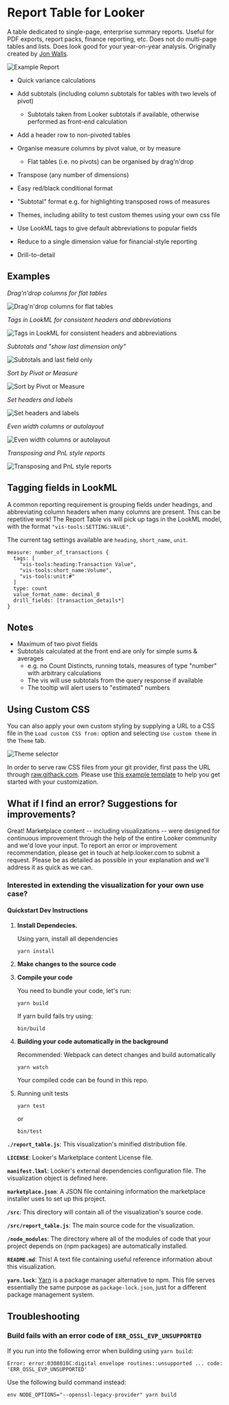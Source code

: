 # Report Table for Looker

A table dedicated to single-page, enterprise summary reports. Useful for PDF
exports, report packs, finance reporting, etc. Does not do multi-page tables and
lists. Does look good for your year-on-year analysis. Originally created by [Jon
Walls](https://github.com/ContrastingSounds/vis-report_table).

![Example Report](docs/marketplace_image.png)

- Quick variance calculations
- Add subtotals (including column subtotals for tables with two levels of pivot)

  - Subtotals taken from Looker subtotals if available, otherwise performed as
    front-end calculation

- Add a header row to non-pivoted tables
- Organise measure columns by pivot value, or by measure

  - Flat tables (i.e. no pivots) can be organised by drag'n'drop

- Transpose (any number of dimensions)
- Easy red/black conditional format
- "Subtotal" format e.g. for highlighting transposed rows of measures
- Themes, including ability to test custom themes using your own css file
- Use LookML tags to give default abbreviations to popular fields
- Reduce to a single dimension value for financial-style reporting
- Drill-to-detail

## Examples

_Drag'n'drop columns for flat tables_

![Drag'n'drop columns for flat tables](docs/report_table_01_drag_and_drop.gif)

_Tags in LookML for consistent headers and abbreviations_

![Tags in LookML for consistent headers and abbreviations](docs/report_table_02_auto_headers_and_abbreviations.gif)

_Subtotals and "show last dimension only"_

![Subtotals and last field only](docs/report_table_03_subtotals_and_last_field_only.gif)

_Sort by Pivot or Measure_

![Sort by Pivot or Measure](docs/report_table_04_sort_by_pivot_or_measure.gif)

_Set headers and labels_

![Set headers and labels](docs/report_table_05_change_headers.gif)

_Even width columns or autolayout_

![Even width columns or autolayout](docs/report_table_06_even_width_or_auto_layout.gif)

_Transposing and PnL style reports_

![Transposing and PnL style reports](docs/report_table_07_PnL_transpose_theme.gif)

## Tagging fields in LookML

A common reporting requirement is grouping fields under headings, and
abbreviating column headers when many columns are present. This can be
repetitive work! The Report Table vis will pick up tags in the LookML model,
with the format `"vis-tools:SETTING:VALUE"`.

The current tag settings available are `heading`, `short_name`, `unit`.

    measure: number_of_transactions {
      tags: [
        "vis-tools:heading:Transaction Value",
        "vis-tools:short_name:Volume",
        "vis-tools:unit:#"
      ]
      type: count
      value_format_name: decimal_0
      drill_fields: [transaction_details*]
    }

## Notes

- Maximum of two pivot fields
- Subtotals calculated at the front end are only for simple sums & averages
  - e.g. no Count Distincts, running totals, measures of type "number" with
    arbitrary calculations
  - The vis will use subtotals from the query response if available
  - The tooltip will alert users to "estimated" numbers

## Using Custom CSS

You can also apply your own custom styling by supplying a URL to a CSS file in
the `Load custom CSS from:` option and selecting `Use custom theme` in the
`Theme` tab.

![Theme selector](/docs/custom_theme.png)

In order to serve raw CSS files from your git provider, first pass the URL
through [raw.githack.com](https://raw.githack.com/). Please use [this example
template](/src/theme_custom_template.css) to help you get started with your
customization.

## What if I find an error? Suggestions for improvements?

Great! Marketplace content -- including visualizations -- were designed for
continuous improvement through the help of the entire Looker community and we'd
love your input. To report an error or improvement recommendation, please get
in touch at help.looker.com to submit a request. Please be as detailed as
possible in your explanation and we'll address it as quick as we can.

### Interested in extending the visualization for your own use case?

#### Quickstart Dev Instructions

1. **Install Dependecies.**

   Using yarn, install all dependencies

   ```shell
   yarn install
   ```

2. **Make changes to the source code**

3. **Compile your code**

   You need to bundle your code, let's run:

   ```shell
   yarn build
   ```

   If yarn build fails try using:

   ```shell
   bin/build
   ```

4. **Building your code automatically in the background**

   Recommended: Webpack can detect changes and build automatically

   ```shell
   yarn watch
   ```

   Your compiled code can be found in this repo.

5. Running unit tests

   ```shell
   yarn test
   ```

   or

   ```shell
   bin/test
   ```

**`./report_table.js`**: This visualization's minified distribution file.

**`LICENSE`**: Looker's Marketplace content License file.

**`manifest.lkml`**: Looker's external dependencies configuration file. The visualization object is defined here.

**`marketplace.json`**: A JSON file containing information the marketplace installer uses to set up this project.

**`/src`**: This directory will contain all of the visualization's source code.

**`/src/report_table.js`**: The main source code for the visualization.

**`/node_modules`**: The directory where all of the modules of code that your project depends on (npm packages) are automatically installed.

**`README.md`**: This! A text file containing useful reference information about this visualization.

**`yarn.lock`**: [Yarn](https://yarnpkg.com/) is a package manager alternative to npm. This file serves essentially the same purpose as `package-lock.json`, just for a different package management system.

## Troubleshooting

### Build fails with an error code of `ERR_OSSL_EVP_UNSUPPORTED`

If you run into the following error when building using `yarn build`:

```shell
Error: error:0308010C:digital envelope routines::unsupported ... code: 'ERR_OSSL_EVP_UNSUPPORTED'
```

Use the following build command instead:

```shell
env NODE_OPTIONS="--openssl-legacy-provider" yarn build
```
